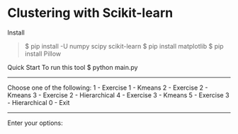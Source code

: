 # Clustering with Scikit-learn

Install
>   $ pip install -U numpy scipy scikit-learn
>   $ pip install matplotlib
>   $ pip install Pillow

Quick Start
To run this tool
$ python main.py

**************************************
Choose one of the following: 
1 - Exercise 1 - Kmeans
2 - Exercise 2 - Kmeans
3 - Exercise 2 - Hierarchical
4 - Exercise 3 - Kmeans
5 - Exercise 3 - Hierarchical
0 - Exit
**************************************
Enter your options: 
